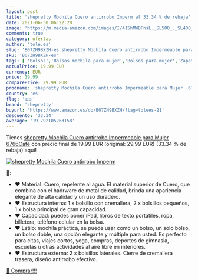 ```yaml
---
layout: post
title: 'shepretty Mochila Cuero antirrobo Imperm al 33.34 % de rebaja'
date: 2021-06-30 06:22:20
image: 'https://m.media-amazon.com/images/I/415hMWBPnsL._SL500_._SL400_.jpg'
comments: true
category: ofertas
author: 'tole.es'
slug: 'B07ZH9BXZH-es shepretty Mochila Cuero antirrobo Impermeable para Mujer...'
sku: 'B07ZH9BXZH-es'
tags: [ 'Bolsos','Bolsos mochila para mujer','Bolsos para mujer','Zapatos y complementos','mochila','shepretty', ]
actualPrice: 19.99 EUR
currency: EUR
price: 19.99
comparePrice: 29.99 EUR
prodname: 'shepretty Mochila Cuero antirrobo Impermeable para Mujer  6766Café'
country: 'es'
flag: '🇪🇸'
brand: 'shepretty'
buyurl: 'https://www.amazon.es/dp/B07ZH9BXZH/?tag=tolees-21'
descuento: '33.34'
average: '19.792105263158'
---
```


Tienes [shepretty Mochila Cuero antirrobo Impermeable para Mujer  6766Café](https://www.amazon.es/dp/B07ZH9BXZH/?tag=tolees-21) con precio final de  19.99 EUR (original: 29.99 EUR) (33.34 %  de rebaja) aqui!

[![shepretty Mochila Cuero antirrobo Imperm](https://m.media-amazon.com/images/I/415hMWBPnsL._SL500_._SL400_.jpg)](https://www.amazon.es/dp/B07ZH9BXZH/?tag=tolees-21)

🔎:

- ❤ Material: Cuero, repelente al agua. El material superior de Cuero, que combina con el hadrware de metal de calidad, brinda una apariencia elegante de alta calidad y un uso duradero.
- ❤ Estructura interna: 1 x bolsillo con cremallera, 2 x bolsillos pequeños, 1 x bolsa principal de gran capacidad.
- ❤ Capacidad: puedes poner iPad, libros de texto portátiles, ropa, billetera, teléfono celular en la bolsa.
- ❤ Estilo: mochila práctica, se puede usar como un bolso, un solo bolso, un bolso doble, una opción elegante y múltiple para usted. Es perfecto para citas, viajes cortos, yoga, compras, deportes de gimnasia, escuelas u otras actividades al aire libre en interiores.
- ❤ Estructura externa: 2 x bolsillos laterales. Cierre de cremallera trasera, diseño antirrobo efectivo.

[🛒 Comprar!!!](https://www.amazon.es/dp/B07ZH9BXZH/?tag=tolees-21)
